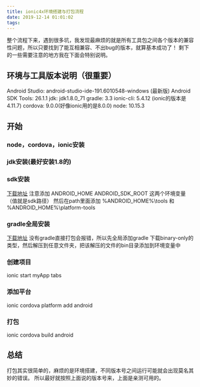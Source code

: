 ```yaml
---
title: ionic4x环境搭建与打包流程
date: 2019-12-14 01:01:02
tags:
---
```

整个流程下来，遇到很多坑，我发现最麻烦的就是所有工具包之间各个版本的兼容性问题，所以只要找到了能互相兼容、不出bug的版本，就算基本成功了！
剩下的一些需要注意的地方我在下面会特别说明。

## 环境与工具版本说明（很重要）

Android Studio: android-studio-ide-191.6010548-windows (最新版)
Android SDK Tools: 26.1.1
jdk: jdk1.8.0_71
gradle: 3.3
ionic-cli: 5.4.12 (ionic的版本是4.11.7)
cordova: 9.0.0(好像ionic用的是8.0.0)
node: 10.15.3

## 开始
### node，cordova，ionic安装
### jdk安装(最好安装1.8的)
### sdk安装
[下载地址](https://ionicframework.com/docs/installation/android)
注意添加  ANDROID_HOME  ANDROID_SDK_ROOT 这两个环境变量（值就是sdk路径）
然后在path里面添加 %ANDROID_HOME%\tools 和 %ANDROID_HOME%\platform-tools
### gradle全局安装
[下载地址](https://gradle.org/releases)
没有gradle直接打包会报错，所以先全局添加gradle
下载binary-only的类型，然后解压到任意文件夹，把该解压的文件的bin目录添加到环境变量中
### 创建项目
ionic start myApp tabs
### 添加平台
ionic cordova platform add android
### 打包
ionic cordova build android

## 总结
打包其实很简单的，麻烦的是环境搭建，不同版本号之间运行可能就会出现莫名其妙的错误。
所以最好就按照上面说的版本号来，上面是亲测可用的。
